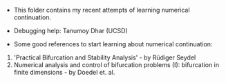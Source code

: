 * This folder contains my recent attempts of learning numerical continuation. 
* Debugging help: Tanumoy Dhar (UCSD)

* Some good references to start learning about numerical continuation:
1. 'Practical Bifurcation and Stability Analysis' - by Rüdiger Seydel
2. Numerical analysis and control of bifurcation problems (I): bifurcation in finite dimensions - by Doedel et. al.  
